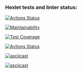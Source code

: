 ### Hexlet tests and linter status:
[![Actions Status](https://github.com/EvgeniyPy/python-project-50/workflows/hexlet-check/badge.svg)](https://github.com/EvgeniyPy/python-project-50/actions)

[![Maintainability](https://api.codeclimate.com/v1/badges/a057b2b847e97a9e27a9/maintainability)](https://codeclimate.com/github/EvgeniyPy/python-project-50/maintainability)


[![Test Coverage](https://api.codeclimate.com/v1/badges/a057b2b847e97a9e27a9/test_coverage)](https://codeclimate.com/github/EvgeniyPy/python-project-50/test_coverage)

[![Actions Status](https://github.com/EvgeniyPy/python-project-50/workflows/hexlet-check/badge.svg)](https://github.com/EvgeniyPy/python-project-50/actions)



[![asciicast](https://asciinema.org/a/C35EwmO2RzgCN9KdV0C65Qxwb.svg)](https://asciinema.org/a/C35EwmO2RzgCN9KdV0C65Qxwb)


[![asciicast](https://asciinema.org/a/l2E97DKpjnN7vs6dtMlmTodnP.svg)](https://asciinema.org/a/l2E97DKpjnN7vs6dtMlmTodnP)